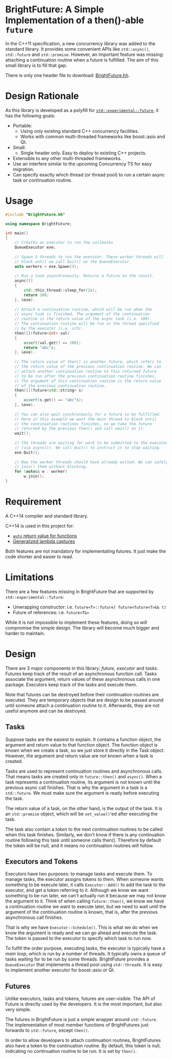# BrightFuture: A Simple Implementation of a then()-able `future`

In the C++11 specification, a new concurrency library was added to the
standard library. It provides some convenient APIs like `std::async()`,
`std::future` and `std::promise`. However, an important feature was missing:
attaching a continuation routine when a future is fulfilled. The aim of
this small library is to fill that gap.

There is only one header file to download: [BrightFuture.hh](BrightFuture.hh).

# Design Rationale

As this library is developed as a polyfill for [`std::experimental::future`](http://en.cppreference.com/w/cpp/experimental/future),
it has the following goals:

*   Portable:
	*   Using only existing standard C++ concurrency facilities.
	*   Works with common multi-threaded frameworks like boost::asio and Qt.
*   Small:
	*   Single header only. Easy to deploy to existing C++ projects.
*   Extensible to any other multi-threaded frameworks.
*   Use an interfere similar to the upcoming Concurrency TS for easy
	migration.
*   Can specify exactly which thread (or thread pool) to run a certain
	async task or continuation routine.

# Usage

```C++
#include "BrightFuture.hh"

using namespace BrightFuture;

int main()
{
	// Creates an executor to run the callbacks
	QueueExecutor exe;
	
	// Spawn 3 threads to run the executor. These worker threads will
	// block until we call Quit() on the QueueExecutor.
	auto workers = exe.Spawn(3);
	
	// Run a task asynchronously. Returns a future to the result.
	async([]
	{
		std::this_thread::sleep_for(2s);
		return 100;
	}, &exe).
	
	// Attach a continuation routine, which will be run when the
	// async task is finished. The argument of the continuation
	// routine is the return value of the async task (i.e. 100).
	// The continuation routine will be run in the thread specified
	// by the executor (i.e. sch).
	then([](future<int> val)
	{
		assert(val.get() == 100);
		return "abc"s;
	}, &exe).
	
	// The return value of then() is another future, which refers to
	// the return value of the previous continuation routine. We can
	// attach another continuation routine to this returned future
	// to be run after the previous continuation routine finishes.
	// The argument of this continuation routine is the return value
	// of the previous continuation routine.
	then([](future<std::string> s)
	{
		assert(s.get() == "abc"s);
	}, &exe).
	
	// You can also wait synchronously for a future to be fulfilled.
	// Here in this example we want the main thread to block until
	// the continuation routines finishes, so we take the future
	// returned by the previous then() and call wait() on it.
	wait();
	
	// The threads are waiting for work to be submitted to the executor
	// (via async()). We call Quit() to instruct it to stop waiting.
	exe.Quit();
	
	// Now the worker threads should have already exited. We can safely
	// join() them without blocking.
	for (auto&& w : worker)
		w.join();
}
```

# Requirement

A C++14 compiler and standard library.

C++14 is used in this project for:
*   [`auto` return value for functions](https://isocpp.org/wiki/faq/cpp14-language#generalized-return)
*   [Generalized lambda captures](https://isocpp.org/wiki/faq/cpp14-language#lambda-captures)

Both features are not mandatory for implementating futures. It just make
the code shorter and easier to read.

# Limitations

There are a few features missing in BrightFuture that are supported by
`std::experimental::future`:

*   Unwrapping constructor: i.e. `future<T>::future( future<future<T>&& t)`
*   Future of references: i.e. `future<T&>`

While it is not impossible to implement these features, doing so will
compromise the simple design. The library will become much bigger and
harder to maintain.

# Design

There are 3 major components in this library: _future_, _executor_ and
_tasks_. Futures keep track of the result of an asynchronous function call.
Tasks associate the argument, return values of these asynchronous calls in
one package. Executors keep track of the tasks and execute them.

Note that futures can be destroyed before their continuation routines
are executed. They are temporary objects that are design to be passed
around until someone attach a continuation routine to it. Afterwards,
they are not useful anymore and can be destroyed.

## Tasks

Suppose tasks are the easiest to explain. It contains a function object,
the argument and return value to that function object. The function object
is known when we create a task, so we just store it directly in the Task
object. However, the argument and return value are not known when a task
is created.

Tasks are used to represent continuation routines and asynchronous calls.
That means tasks are created only in `future::then()` and `async()`. When
a task represents a continuation routine, its argument is not known until
the previous async call finishes. That is why the argument in a task is
a `std::future`. We must make sure the argument is ready before executing
the task.

The return value of a task, on the other hand, is the output of the task.
It is an `std::promise` object, which will be `set_value()`'ed after
executing the task.

The task also contain a _token_ to the next continuation routines to be
called when this task finishes. Similarly, we don't know if there is
any continuation routine following this task until someone calls then().
Therefore by default the token will be null, and it means no continuation
routines will follow.

## Executors and Tokens

Executors have two purposes: to manage tasks and execute them. To manage
tasks, the executor assigns tokens to them. When someone wants something
to be execute later, it calls `Executor::Add()` to add the task to the
executor, and get a token referring to it. Although we know we want
something to be run later, we can't actually run it because we may not
know the argument to it. Think of when calling `future::then()`, we
know we have a continuation routine we want to execute later, but we
need to wait until the argument of the continuation routine is known,
that is, after the previous asynchronous call finishes.

That is why we have `Executor::Schedule()`. This is what we do when we
know the argument is ready and we can go ahead and execute the task.
The token is passed to the executor to specify which task to run now.

To fulfill the order purpose, executing tasks, the executor is typically
have a _main loop_, which is run by a number of threads. It typically
owns a queue of tasks waiting for to be run by some threads. BrightFuture
provides a `QueueExecutor` that implements a thread pool using
`std::thread`s. It is easy to implement another executor for boost::asio
or Qt.

## Futures

Unlike executors, tasks and tokens, futures are user-visible. The API of
Future is directly used by the developers. It is the most important, but
also very simple.

The futures in BrightFuture is just a simple wrapper around `std::future`.
The implementation of most member functions of BrightFutures just forwards
to `std::future`, except `then()`.

In order to allow developers to attach continuation routines, BrightFutures
also have a token to the continuation routine. By default, this token is
null, indicating no continuation routine to be run. It is set by `then()`.
